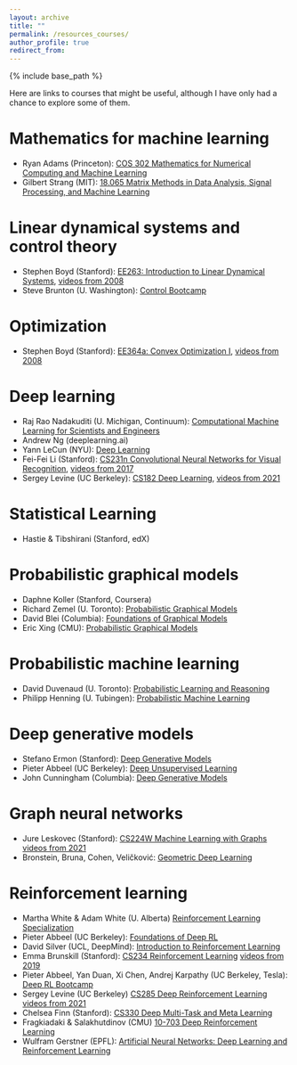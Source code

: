 ```yaml
---
layout: archive
title: ""
permalink: /resources_courses/
author_profile: true
redirect_from:
---
```


{% include base_path %}

Here are links to courses that might be useful, although I have only had a chance to explore some of them. 

# Mathematics for machine learning
* Ryan Adams (Princeton): [COS 302 Mathematics for Numerical Computing and Machine Learning](https://www.cs.princeton.edu/courses/archive/spring21/cos302/)
* Gilbert Strang (MIT): [18.065 Matrix Methods in Data Analysis, Signal Processing, and Machine Learning](https://ocw.mit.edu/courses/mathematics/18-065-matrix-methods-in-data-analysis-signal-processing-and-machine-learning-spring-2018/)

# Linear dynamical systems and control theory
* Stephen Boyd (Stanford): [EE263: Introduction to Linear Dynamical Systems](http://ee263.stanford.edu/archive/), [videos from 2008](https://www.youtube.com/playlist?list=PL06960BA52D0DB32B)
* Steve Brunton (U. Washington): [Control Bootcamp](https://www.youtube.com/playlist?list=PLMrJAkhIeNNR20Mz-VpzgfQs5zrYi085m)

# Optimization
* Stephen Boyd (Stanford): [EE364a: Convex Optimization I](https://web.stanford.edu/class/ee364a/), [videos from 2008](http://www.youtube.com/view_play_list?p=3940DD956CDF0622)

# Deep learning
* Raj Rao Nadakuditi (U. Michigan, Continuum): [Computational Machine Learning for Scientists and Engineers](https://continuum.engin.umich.edu/programs/jumpstart-ml/)
* Andrew Ng (deeplearning.ai)
* Yann LeCun (NYU): [Deep Learning](https://www.youtube.com/playlist?list=PLLHTzKZzVU9e6xUfG10TkTWApKSZCzuBI)
* Fei-Fei Li (Stanford): [CS231n Convolutional Neural Networks for Visual Recognition](http://cs231n.stanford.edu/index.html), [videos from 2017](https://www.youtube.com/playlist?list=PLC1qU-LWwrF64f4QKQT-Vg5Wr4qEE1Zxk)
* Sergey Levine (UC Berkeley): [CS182 Deep Learning](https://cs182sp21.github.io/), [videos from 2021](https://www.youtube.com/playlist?list=PL_iWQOsE6TfVmKkQHucjPAoRtIJYt8a5A)

# Statistical Learning
* Hastie & Tibshirani (Stanford, edX)

# Probabilistic graphical models
* Daphne Koller (Stanford, Coursera)
* Richard Zemel (U. Toronto): [Probabilistic Graphical Models](http://www.cs.toronto.edu/~zemel/inquiry/courses_home.php?ID=5&SEM=10)
* David Blei (Columbia): [Foundations of Graphical Models](http://www.cs.columbia.edu/~blei/fogm/2019F/index.html)
* Eric Xing (CMU): [Probabilistic Graphical Models](http://www.cs.cmu.edu/~epxing/Class/10708-20/lectures.html)


# Probabilistic machine learning
* David Duvenaud (U. Toronto): [Probabilistic Learning and Reasoning](https://probmlcourse.github.io/csc412/)
* Philipp Henning (U. Tubingen): [Probabilistic Machine Learning](https://www.youtube.com/playlist?list=PL05umP7R6ij1tHaOFY96m5uX3J21a6yNd)

# Deep generative models
* Stefano Ermon (Stanford): [Deep Generative Models](https://deepgenerativemodels.github.io/)
* Pieter Abbeel (UC Berkeley): [Deep Unsupervised Learning](https://sites.google.com/view/berkeley-cs294-158-sp20/home)
* John Cunningham (Columbia): [Deep Generative Models](http://stat.columbia.edu/~cunningham/teaching/GR8201/)
 

# Graph neural networks
* Jure Leskovec (Stanford): [CS224W Machine Learning with Graphs](http://web.stanford.edu/class/cs224w/) [videos from 2021](https://www.youtube.com/watch?v=JAB_plj2rbA&list=PLoROMvodv4rPLKxIpqhjhPgdQy7imNkDn)
* Bronstein, Bruna, Cohen, Veličković: [Geometric Deep Learning](https://geometricdeeplearning.com/lectures/)

# Reinforcement learning
* Martha White & Adam White (U. Alberta) [Reinforcement Learning Specialization](https://www.coursera.org/specializations/reinforcement-learning)
* Pieter Abbeel (UC Berkeley): [Foundations of Deep RL](https://www.youtube.com/playlist?list=PLwRJQ4m4UJjNymuBM9RdmB3Z9N5-0IlY0)
* David Silver (UCL, DeepMind): [Introduction to Reinforcement Learning](https://deepmind.com/learning-resources/-introduction-reinforcement-learning-david-silver)
* Emma Brunskill (Stanford):  [CS234 Reinforcement Learning](https://web.stanford.edu/class/cs234/) [videos from 2019](https://www.youtube.com/playlist?list=PLoROMvodv4rOSOPzutgyCTapiGlY2Nd8u)
* Pieter Abbeel, Yan Duan, Xi Chen, Andrej Karpathy (UC Berkeley, Tesla): [Deep RL Bootcamp](https://sites.google.com/view/deep-rl-bootcamp/lectures)
* Sergey Levine (UC Berkeley) [CS285 Deep Reinforcement Learning](https://rail.eecs.berkeley.edu/deeprlcourse/) [videos from 2021](https://www.youtube.com/playlist?list=PL_iWQOsE6TfXxKgI1GgyV1B_Xa0DxE5eH)
* Chelsea Finn (Stanford): [CS330 Deep Multi-Task and Meta Learning](https://www.youtube.com/watch?v=0rZtSwNOTQo&list=PLoROMvodv4rMC6zfYmnD7UG3LVvwaITY5)
* Fragkiadaki & Salakhutdinov (CMU) [10-703 Deep Reinforcement Learning](https://cmudeeprl.github.io/703website_f21/)
* Wulfram Gerstner (EPFL): [Artificial Neural Networks: Deep Learning and Reinforcement Learning](https://lcnwww.epfl.ch/gerstner/VideoLecturesANN-Gerstner.html)

